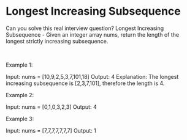 # Longest Increasing Subsequence

Can you solve this real interview question? Longest Increasing Subsequence - Given an integer array nums, return the length of the longest strictly increasing subsequence.

 

Example 1:


Input: nums = [10,9,2,5,3,7,101,18]
Output: 4
Explanation: The longest increasing subsequence is [2,3,7,101], therefore the length is 4.


Example 2:


Input: nums = [0,1,0,3,2,3]
Output: 4


Example 3:


Input: nums = [7,7,7,7,7,7,7]
Output: 1